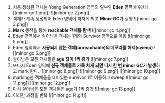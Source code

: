 1. 처음 생성된 객체는 Young Generation 영역의 일부인 **Eden 영역**에 위치
   ![[minor gc 1.png]]
   ![[minor gc 2.png]]
2. 객체가 계속 생성되어 Eden 영역이 꽉차게 되고 **Minor GC**가 실행
   ![[minor gc 3.png]]
3. **Mark** 동작을 통해 **reachable 객체를 탐색**
   ![[minor gc 4.png]]
4. Eden 영역에서 살아남은 객체는 1개의 Survivor 영역으로 이동
   ![[minor gc 5.png]]
5. Eden 영역에서 **사용되지 않는 객체(unreachable)의 메모리를 해제(sweep)**
   ![[minor gc 6.png]]
6. 살아남은 모든 객체들은 **age 값이 1씩 증가**
   ![[minor gc 7.png]]
7. 또다시 Eden 영역에 **신규 객체들로 가득 차게 되면 다시 한 번 minor GC가 발생**하고 mark 한다.
   ![[minor gc 8.png]]
   ![[minor gc 9.png]]
   ![[minor gc 10.png]]
8. marking한 객체들을 비어있는 survivor 1로 이동하고 sweep
   ![[minor gc 11.png]]
   ![[minor gc 12.png]]
9. 다시 살아남은 모든 객체들은 age가 1씩 증가
   ![[minor gc 13.png]]
10. 이러한 과정을 반복
    ![[minor gc 14.gif]]